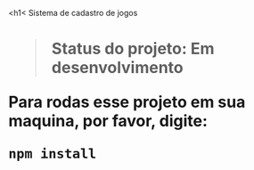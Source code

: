 <h1< Sistema de cadastro de jogos <h1/>

> Status do projeto: Em desenvolvimento

Para rodas esse projeto em sua maquina, por favor, digite:

```
npm install
```
